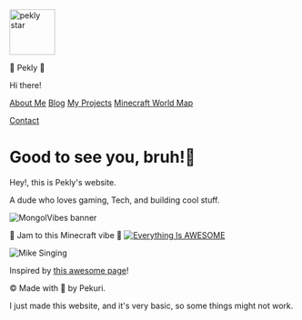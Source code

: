 <img src="https://pekly.neocities.org/profileimage.jpg" alt="pekly star" width="80"/>

🌟 Pekly 🌟

Hi there!

[About Me](/about-me) [Blog](/blog) [My Projects](/projects) [Minecraft World Map](/world-map)

[Contact](mailto:oodhuu57@gmail.com)

Good to see you, bruh!🧱
========================

Hey!, this is Pekly's website.

A dude who loves gaming, Tech, and building cool stuff.



![MongolVibes banner](/myserver.jpg)

🎵 Jam to this Minecraft vibe 🎵
[![Everything Is AWESOME](https://i.sstatic.net/q3ceS.png)](https://youtu.be/ggZQ_SUPw44 "Everything Is AWESOME")

![Mike Singing](https://0oxo0.neocities.org/mmd.gif)

Inspired by [this awesome page](https://0oxo0.neocities.org)!

© Made with 💙 by Pekuri.

I just made this website, and it's very basic, so some things might not work.
